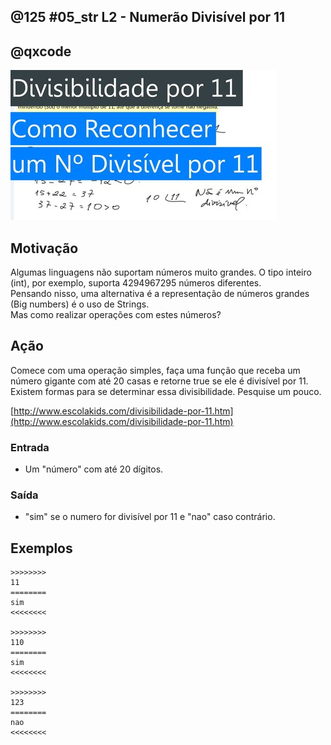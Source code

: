 ## @125 #05_str L2 - Numerão Divisível por 11
## @qxcode

![](__capa.jpg)

## Motivação

Algumas linguagens não suportam números muito grandes. O tipo inteiro (int), por exemplo, suporta 4294967295 números diferentes.  
Pensando nisso, uma alternativa é a representação de números grandes (Big numbers) é o uso de Strings.  
Mas como realizar operações com estes números?

## Ação

Comece com uma operação simples, faça uma função que receba um número gigante com até 20 casas e retorne true se ele é divisível por 11.  
Existem formas para se determinar essa divisibilidade. Pesquise um pouco.

[http://www.escolakids.com/divisibilidade-por-11.htm](http://www.escolakids.com/divisibilidade-por-11.htm)  

### Entrada

* Um "número" com até 20 dígitos.

### Saída

* "sim" se o numero for divisível por 11 e "nao" caso contrário.  

## Exemplos

```
>>>>>>>>
11
========
sim
<<<<<<<<

>>>>>>>>
110
========
sim
<<<<<<<<

>>>>>>>>
123
========
nao
<<<<<<<<
```

#

